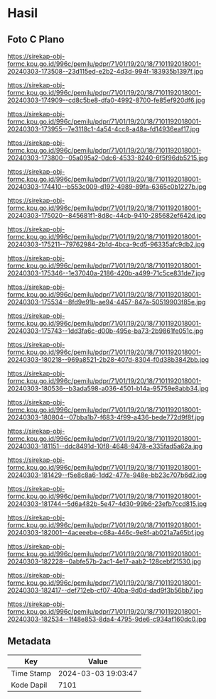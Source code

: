# Hasil

## Foto C Plano

https://sirekap-obj-formc.kpu.go.id/996c/pemilu/pdpr/71/01/19/20/18/7101192018001-20240303-173508--23d115ed-e2b2-4d3d-994f-183935b1397f.jpg

https://sirekap-obj-formc.kpu.go.id/996c/pemilu/pdpr/71/01/19/20/18/7101192018001-20240303-174909--cd8c5be8-dfa0-4992-8700-fe85ef920df6.jpg

https://sirekap-obj-formc.kpu.go.id/996c/pemilu/pdpr/71/01/19/20/18/7101192018001-20240303-173955--7e3118c1-4a54-4cc8-a48a-fd14936eaf17.jpg

https://sirekap-obj-formc.kpu.go.id/996c/pemilu/pdpr/71/01/19/20/18/7101192018001-20240303-173800--05a095a2-0dc6-4533-8240-6f5f96db5215.jpg

https://sirekap-obj-formc.kpu.go.id/996c/pemilu/pdpr/71/01/19/20/18/7101192018001-20240303-174410--b553c009-d192-4989-89fa-6365c0b1227b.jpg

https://sirekap-obj-formc.kpu.go.id/996c/pemilu/pdpr/71/01/19/20/18/7101192018001-20240303-175020--845681f1-8d8c-44cb-9410-285682ef642d.jpg

https://sirekap-obj-formc.kpu.go.id/996c/pemilu/pdpr/71/01/19/20/18/7101192018001-20240303-175211--79762984-2b1d-4bca-9cd5-96335afc9db2.jpg

https://sirekap-obj-formc.kpu.go.id/996c/pemilu/pdpr/71/01/19/20/18/7101192018001-20240303-175346--1e37040a-2186-420b-a499-71c5ce831de7.jpg

https://sirekap-obj-formc.kpu.go.id/996c/pemilu/pdpr/71/01/19/20/18/7101192018001-20240303-175534--8fd9e91b-ae94-4457-847a-50519903f85e.jpg

https://sirekap-obj-formc.kpu.go.id/996c/pemilu/pdpr/71/01/19/20/18/7101192018001-20240303-175743--1dd3fa6c-d00b-495e-ba73-2b9861fe051c.jpg

https://sirekap-obj-formc.kpu.go.id/996c/pemilu/pdpr/71/01/19/20/18/7101192018001-20240303-180218--969a8521-2b28-407d-8304-f0d38b3842bb.jpg

https://sirekap-obj-formc.kpu.go.id/996c/pemilu/pdpr/71/01/19/20/18/7101192018001-20240303-180536--b3ada598-a036-4501-b14a-95759e8abb34.jpg

https://sirekap-obj-formc.kpu.go.id/996c/pemilu/pdpr/71/01/19/20/18/7101192018001-20240303-180804--07bba1b7-f683-4f99-a436-bede772d9f8f.jpg

https://sirekap-obj-formc.kpu.go.id/996c/pemilu/pdpr/71/01/19/20/18/7101192018001-20240303-181151--ddc8491d-10f8-4648-9478-e335fad5a62a.jpg

https://sirekap-obj-formc.kpu.go.id/996c/pemilu/pdpr/71/01/19/20/18/7101192018001-20240303-181429--f5e8c8a6-1dd2-477e-948e-bb23c707b6d2.jpg

https://sirekap-obj-formc.kpu.go.id/996c/pemilu/pdpr/71/01/19/20/18/7101192018001-20240303-181744--5d6a482b-5e47-4d30-99b6-23efb7ccd815.jpg

https://sirekap-obj-formc.kpu.go.id/996c/pemilu/pdpr/71/01/19/20/18/7101192018001-20240303-182001--4aceeebe-c68a-446c-9e8f-ab021a7a65bf.jpg

https://sirekap-obj-formc.kpu.go.id/996c/pemilu/pdpr/71/01/19/20/18/7101192018001-20240303-182228--0abfe57b-2ac1-4e17-aab2-128cebf21530.jpg

https://sirekap-obj-formc.kpu.go.id/996c/pemilu/pdpr/71/01/19/20/18/7101192018001-20240303-182417--def712eb-cf07-40ba-9d0d-dad9f3b56bb7.jpg

https://sirekap-obj-formc.kpu.go.id/996c/pemilu/pdpr/71/01/19/20/18/7101192018001-20240303-182534--1f48e853-8da4-4795-9de6-c934af160dc0.jpg


## Metadata

| Key        | Value               |
| ---------- | ------------------- |
| Time Stamp | 2024-03-03 19:03:47 |
| Kode Dapil | 7101                |




